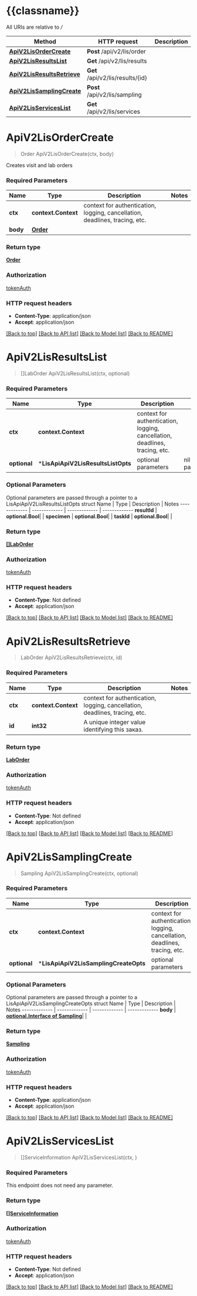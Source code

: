 # {{classname}}

All URIs are relative to */*

Method | HTTP request | Description
------------- | ------------- | -------------
[**ApiV2LisOrderCreate**](LisApi.md#ApiV2LisOrderCreate) | **Post** /api/v2/lis/order | 
[**ApiV2LisResultsList**](LisApi.md#ApiV2LisResultsList) | **Get** /api/v2/lis/results | 
[**ApiV2LisResultsRetrieve**](LisApi.md#ApiV2LisResultsRetrieve) | **Get** /api/v2/lis/results/{id} | 
[**ApiV2LisSamplingCreate**](LisApi.md#ApiV2LisSamplingCreate) | **Post** /api/v2/lis/sampling | 
[**ApiV2LisServicesList**](LisApi.md#ApiV2LisServicesList) | **Get** /api/v2/lis/services | 

# **ApiV2LisOrderCreate**
> Order ApiV2LisOrderCreate(ctx, body)


Creates visit and lab orders

### Required Parameters

Name | Type | Description  | Notes
------------- | ------------- | ------------- | -------------
 **ctx** | **context.Context** | context for authentication, logging, cancellation, deadlines, tracing, etc.
  **body** | [**Order**](Order.md)|  | 

### Return type

[**Order**](Order.md)

### Authorization

[tokenAuth](../README.md#tokenAuth)

### HTTP request headers

 - **Content-Type**: application/json
 - **Accept**: application/json

[[Back to top]](#) [[Back to API list]](../README.md#documentation-for-api-endpoints) [[Back to Model list]](../README.md#documentation-for-models) [[Back to README]](../README.md)

# **ApiV2LisResultsList**
> []LabOrder ApiV2LisResultsList(ctx, optional)


### Required Parameters

Name | Type | Description  | Notes
------------- | ------------- | ------------- | -------------
 **ctx** | **context.Context** | context for authentication, logging, cancellation, deadlines, tracing, etc.
 **optional** | ***LisApiApiV2LisResultsListOpts** | optional parameters | nil if no parameters

### Optional Parameters
Optional parameters are passed through a pointer to a LisApiApiV2LisResultsListOpts struct
Name | Type | Description  | Notes
------------- | ------------- | ------------- | -------------
 **resultId** | **optional.Bool**|  | 
 **specimen** | **optional.Bool**|  | 
 **taskId** | **optional.Bool**|  | 

### Return type

[**[]LabOrder**](LabOrder.md)

### Authorization

[tokenAuth](../README.md#tokenAuth)

### HTTP request headers

 - **Content-Type**: Not defined
 - **Accept**: application/json

[[Back to top]](#) [[Back to API list]](../README.md#documentation-for-api-endpoints) [[Back to Model list]](../README.md#documentation-for-models) [[Back to README]](../README.md)

# **ApiV2LisResultsRetrieve**
> LabOrder ApiV2LisResultsRetrieve(ctx, id)


### Required Parameters

Name | Type | Description  | Notes
------------- | ------------- | ------------- | -------------
 **ctx** | **context.Context** | context for authentication, logging, cancellation, deadlines, tracing, etc.
  **id** | **int32**| A unique integer value identifying this заказ. | 

### Return type

[**LabOrder**](LabOrder.md)

### Authorization

[tokenAuth](../README.md#tokenAuth)

### HTTP request headers

 - **Content-Type**: Not defined
 - **Accept**: application/json

[[Back to top]](#) [[Back to API list]](../README.md#documentation-for-api-endpoints) [[Back to Model list]](../README.md#documentation-for-models) [[Back to README]](../README.md)

# **ApiV2LisSamplingCreate**
> Sampling ApiV2LisSamplingCreate(ctx, optional)


### Required Parameters

Name | Type | Description  | Notes
------------- | ------------- | ------------- | -------------
 **ctx** | **context.Context** | context for authentication, logging, cancellation, deadlines, tracing, etc.
 **optional** | ***LisApiApiV2LisSamplingCreateOpts** | optional parameters | nil if no parameters

### Optional Parameters
Optional parameters are passed through a pointer to a LisApiApiV2LisSamplingCreateOpts struct
Name | Type | Description  | Notes
------------- | ------------- | ------------- | -------------
 **body** | [**optional.Interface of Sampling**](Sampling.md)|  | 

### Return type

[**Sampling**](Sampling.md)

### Authorization

[tokenAuth](../README.md#tokenAuth)

### HTTP request headers

 - **Content-Type**: application/json
 - **Accept**: application/json

[[Back to top]](#) [[Back to API list]](../README.md#documentation-for-api-endpoints) [[Back to Model list]](../README.md#documentation-for-models) [[Back to README]](../README.md)

# **ApiV2LisServicesList**
> []ServiceInformation ApiV2LisServicesList(ctx, )


### Required Parameters
This endpoint does not need any parameter.

### Return type

[**[]ServiceInformation**](ServiceInformation.md)

### Authorization

[tokenAuth](../README.md#tokenAuth)

### HTTP request headers

 - **Content-Type**: Not defined
 - **Accept**: application/json

[[Back to top]](#) [[Back to API list]](../README.md#documentation-for-api-endpoints) [[Back to Model list]](../README.md#documentation-for-models) [[Back to README]](../README.md)

